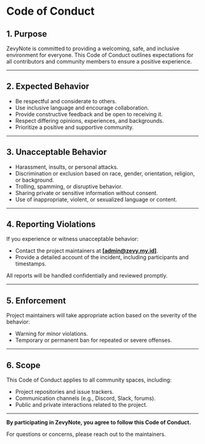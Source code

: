 # **Code of Conduct**

## **1. Purpose**  
ZevyNote is committed to providing a welcoming, safe, and inclusive environment for everyone. This Code of Conduct outlines expectations for all contributors and community members to ensure a positive experience.

---

## **2. Expected Behavior**  
- Be respectful and considerate to others.  
- Use inclusive language and encourage collaboration.  
- Provide constructive feedback and be open to receiving it.  
- Respect differing opinions, experiences, and backgrounds.  
- Prioritize a positive and supportive community.  

---

## **3. Unacceptable Behavior**  
- Harassment, insults, or personal attacks.  
- Discrimination or exclusion based on race, gender, orientation, religion, or background.  
- Trolling, spamming, or disruptive behavior.  
- Sharing private or sensitive information without consent.  
- Use of inappropriate, violent, or sexualized language or content.  

---

## **4. Reporting Violations**  
If you experience or witness unacceptable behavior:  
- Contact the project maintainers at **[admin@zevy.my.id]**.  
- Provide a detailed account of the incident, including participants and timestamps.  

All reports will be handled confidentially and reviewed promptly.

---

## **5. Enforcement**  
Project maintainers will take appropriate action based on the severity of the behavior:  
- Warning for minor violations.  
- Temporary or permanent ban for repeated or severe offenses.  

---

## **6. Scope**  
This Code of Conduct applies to all community spaces, including:  
- Project repositories and issue trackers.  
- Communication channels (e.g., Discord, Slack, forums).  
- Public and private interactions related to the project.  

---

**By participating in ZevyNote, you agree to follow this Code of Conduct.**  

For questions or concerns, please reach out to the maintainers.  
